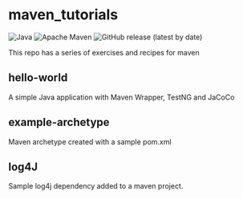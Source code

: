 # maven_tutorials
![Java](https://img.shields.io/badge/java-%23ED8B00.svg?style=for-the-badge&logo=java&logoColor=white)
![Apache Maven](https://img.shields.io/badge/Apache%20Maven-C71A36?style=for-the-badge&logo=Apache%20Maven&logoColor=white)
![GitHub release (latest by date)](https://img.shields.io/github/v/release/compadrejunior/maven_course?logo=GitHub&style=for-the-badge)

This repo has a series of exercises and recipes for maven

## hello-world
A simple Java  application with Maven Wrapper, TestNG and JaCoCo

## example-archetype
Maven archetype created with a sample pom.xml

## log4J
Sample log4j dependency added to a maven project.